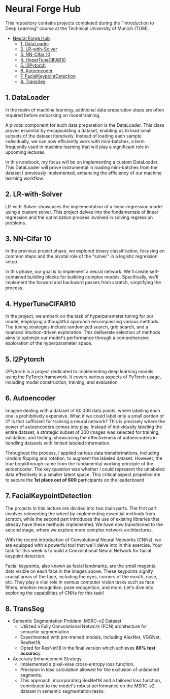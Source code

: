 

# Neural Forge Hub

This repository contains projects completed during the "Introduction to Deep Learning" course at the Technical University of Munich (TUM).

- [Neural Forge Hub](#neural-forge-hub)
  - [1. DataLoader](#1-dataloader)
  - [2. LR-with-Solver](#2-lr-with-solver)
  - [3. NN-Cifar 10](#3-nn-cifar-10)
  - [4. HyperTuneCIFAR10](#4-hypertunecifar10)
  - [5. I2Pytorch](#5-i2pytorch)
  - [6. Autoencoder](#6-autoencoder)
  - [7. FacialKeypointDetection](#7-facialkeypointdetection)
  - [8. TransSeg](#8-transseg)


## 1. DataLoader

in the realm of machine learning, additional data preparation steps are often required before embarking on model training.

A pivotal component for such data preparation is the DataLoader. This class proves essential by encapsulating a dataset, enabling us to load small subsets of the dataset iteratively. Instead of loading each sample individually, we can now efficiently work with mini-batches, a term frequently used in machine learning that will play a significant role in upcoming lectures.

In this notebook, my focus will be on implementing a custom DataLoader. This DataLoader will prove instrumental in loading mini-batches from the dataset I previously implemented, enhancing the efficiency of our machine learning workflow.

## 2. LR-with-Solver

LR-with-Solver showcases the implementation of a linear regression model using a custom solver. This project delves into the fundamentals of linear regression and the optimization process involved in solving regression problems.

## 3. NN-Cifar 10

In the previous project phase, we explored binary classification, focusing on common steps and the pivotal role of the "solver" in a logistic regression setup.

In this phase, our goal is to implement a neural network. We'll create self-contained building blocks for building complex models. Specifically, we'll implement the forward and backward passes from scratch, simplifying the process.

## 4. HyperTuneCIFAR10

In the project, we embark on the task of hyperparameter tuning for our model, employing a thoughtful approach encompassing various methods. The tuning strategies include randomized search, grid search, and a nuanced intuition-driven exploration. This deliberate selection of methods aims to optimize our model's performance through a comprehensive exploration of the hyperparameter space.

## 5. I2Pytorch

I2Pytorch is a project dedicated to implementing deep learning models using the PyTorch framework. It covers various aspects of PyTorch usage, including model construction, training, and evaluation.

## 6. Autoencoder

Imagine dealing with a dataset of 60,000 data points, where labeling each one is prohibitively expensive. What if we could label only a small portion of it? Is that sufficient for training a neural network? This is precisely where the power of autoencoders comes into play. Instead of individually labeling the entire dataset, a strategic subset of 300 images was selected for training, validation, and testing, showcasing the effectiveness of autoencoders in handling datasets with limited labeled information.

Throughout the process, I applied various data transformations, including random flipping and rotation, to augment the labeled dataset. However, the true breakthrough came from the fundamental working principle of the autoencoder. The key question was whether I could represent the unlabeled data effectively in a smaller latent space. This critical aspect propelled me to secure the **1st place out of 600** participants on the leaderboard

## 7. FacialKeypointDetection

The projects in this lecture are divided into two main parts. The first part involves reinventing the wheel by implementing essential methods from scratch, while the second part introduces the use of existing libraries that already have these methods implemented. We have now transitioned to the second stage, where we explore more complex network architectures.

With the recent introduction of Convolutional Neural Networks (CNNs), we are equipped with a powerful tool that we'll delve into in this exercise. Your task for this week is to build a Convolutional Neural Network for facial keypoint detection.

Facial keypoints, also known as facial landmarks, are the small magenta dots visible on each face in the images above. These keypoints signify crucial areas of the face, including the eyes, corners of the mouth, nose, etc. They play a vital role in various computer vision tasks such as face filters, emotion recognition, pose recognition, and more. Let's dive into exploring the capabilities of CNNs for this task!

## 8. TransSeg

- Semantic Segmentation Problem: MSRC-v2 Dataset
  - Utilized a Fully Convolutional Network (FCN) architecture for semantic segmentation.
  - Experimented with pre-trained models, including AlexNet, VGGNet, ResNet18.
  - Opted for ResNet18 in the final version which achieves **86% test accurac**y.
- Accuracy Enhancement Strategy
  - Implemented a pixel-wise cross-entropy loss function.
  - Precision in loss calculation allowed for the exclusion of unlabeled segments.
  - This approach, incorporating ResNet18 and a tailored loss function, contributed to the model's robust performance on the MSRC-v2 dataset in semantic segmentation tasks.
